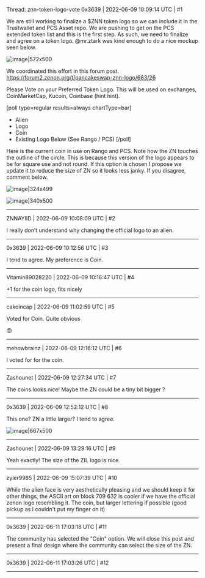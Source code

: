 Thread: znn-token-logo-vote
0x3639 | 2022-06-09 10:09:14 UTC | #1

We are still working to finalize a $ZNN token logo so we can include it in the Trustwallet and PCS Asset repo.  We are pushing to get on the PCS extended token list and this is the first step.  As such, we need to finalize and agree on a token logo.  @mr.ztark was kind enough to do a nice mockup seen below.  

![image|572x500](upload://yY1VRTDN46sgNrv7fZa0jOk3Fik.jpeg)

We coordinated this effort in this forum post.  
https://forum2.zenon.org/t/pancakeswap-znn-logo/663/26

Please Vote on your Preferred Token Logo.  This will be used on exchanges, CoinMarketCap, Kucoin, Coinbase (hint hint).

[poll type=regular results=always chartType=bar]
* Alien
* Logo
* Coin
* Existing Logo Below (See Rango / PCS)
[/poll]

Here is the current coin in use on Rango and PCS.  Note how the ZN touches the outline of the circle.  This is because this version of the logo appears to be for square use and not round.  If this option is chosen I propose we update it to reduce the size of ZN so it looks less janky.  If you disagree, comment below.   

![image|324x499](upload://d7QUuWfPPO1Jy32jrTRjIGa7c73.jpeg)

![image|340x500](upload://5PGrGPZUsOgFjllb7xB4g1kDCm7.jpeg)

-------------------------

ZNNAYIID | 2022-06-09 10:08:09 UTC | #2

I really don’t understand why changing the official logo to an alien.

-------------------------

0x3639 | 2022-06-09 10:12:56 UTC | #3

I tend to agree.  My preference is Coin.

-------------------------

Vitamin89028220 | 2022-06-09 10:16:47 UTC | #4

+1 for the coin logo, fits nicely

-------------------------

cakoincap | 2022-06-09 11:02:59 UTC | #5

Voted for Coin. Quite obvious

 :heart_eyes:

-------------------------

mehowbrainz | 2022-06-09 12:16:12 UTC | #6

I voted for for the coin.

-------------------------

Zashounet | 2022-06-09 12:27:34 UTC | #7

The coins looks nice!
Maybe the ZN could be a tiny bit bigger ?

-------------------------

0x3639 | 2022-06-09 12:52:12 UTC | #8

This one?  ZN a little larger?  I tend to agree.

![image|667x500](upload://mWLCeWY5F5gsAx6mQr3rUYBCtaU.jpeg)

-------------------------

Zashounet | 2022-06-09 13:29:16 UTC | #9

Yeah exactly! The size of the ZIL logo is nice.

-------------------------

zyler9985 | 2022-06-09 15:07:39 UTC | #10

While the alien face is very aesthetically pleasing and we should keep it for other things, the ASCII art on block 709 632 is cooler if we have the official zenon logo resembling it. The coin, but larger lettering if possible (good pickup as I couldn't put my finger on it)

-------------------------

0x3639 | 2022-06-11 17:03:18 UTC | #11

The community has selected the "Coin" option.  We will close this post and present a final design where the community can select the size of the ZN.

-------------------------

0x3639 | 2022-06-11 17:03:26 UTC | #12



-------------------------

